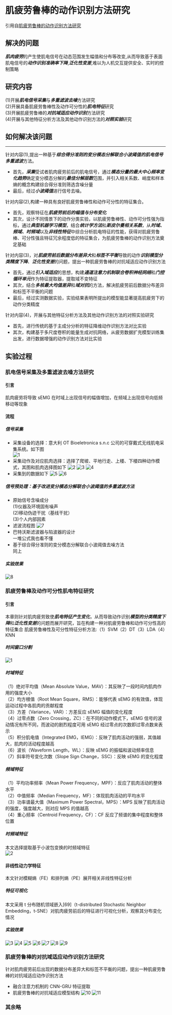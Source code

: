 # 肌疲劳鲁棒的动作识别方法研究
引用自[肌疲劳鲁棒的动作识别方法研究](https://wap.cnki.net/touch/web/Dissertation/Article/10618-1024511656.nh.html)
## 解决的问题
***肌肉疲劳***的产生使肌电信号在动态范围发生幅值和分布等改变,从而导致基于表面肌电信号的***动作识别准确率下降***,***泛化性变差***,难以为人机交互提供安全、实时的控制策略
## 研究内容
(1)开展***肌电信号采集***与***多重滤波去噪***方法研究  
(2)开展具备肌疲劳鲁棒性及动作可分性的***肌电特征***研究  
(3)开展肌疲劳鲁棒的***对抗域适应动作识别***方法研究  
(4)开展与其他特征分析方法及其他动作识别方法的***对照实验***研究  
## 如何解决该问题
---
针对内容(1),提出一种基于***综合得分准则的变分模态分解联合小波阈值的肌电信号多重滤波***方法。  
- 首先，***采集***受试者肌肉疲劳前后的肌电信号，通过***模态分量的最大中心频率变化趋势***确定变分模态分解的***最佳分解层数***范围，并引入相关系数、峭度和样本熵的概念构建综合得分准则筛选含噪分量  
- 最后，经过***小波阈值***进行信号去噪。

针对内容(2),构建一种具有良好肌疲劳鲁棒性和动作可分性的特征集合。  
- 首先，观察特征在***肌疲劳前后的幅值与分布变化***  
- 其次，设计不同情景下的动作分类实验，以肌疲劳鲁棒性、动作可分性强为指标，通过***典型机器学习模型***，结合***统计学方法***和***斯皮尔曼相关系数***，从***时域、频域、时频域***以及***非线性特征***中综合分析肌电特征的性能，获得对肌疲劳鲁棒、可分性强且特征冗余程度低的特征集合，为肌疲劳鲁棒的动作识别方法奠定基础

针对内容(3)，对***肌疲劳前后数据分布差异大***和***标签不平衡***导致的动作***识别模型分类精度下降***、***泛化性变差***的问题，提出一种肌疲劳鲁棒的对抗域适应动作识别方法  
- 首先，通过***引入域适应***的思想，构建***通道注意力机制联合卷积神经网络***和***门控循环单元***作为特征提取器，提取域不变特征  
- 其次，结合***多核最大均值差异***和***域对抗***的方法，解决肌疲劳前后数据分布差异和标签不平衡的问题  
- 最后，经过实测数据实验，实验结果表明所提出的模型能显著提高肌疲劳下的动作分类精度

针对内容(4)，开展与其他特征分析方法及其他动作识别方法的对照实验研究  
- 首先，进行传统的基于主成分分析的特征降维动作识别方法对比实验  
- 其次，构建基于多尺度卷积的能量生成对抗网络，从疲劳数据扩充模型训练集出发，进行数据增强的动作识别方法对比实验
## 实验过程
### 肌电信号采集及多重滤波去噪方法研究
#### 引言  
肌肉疲劳将导致 sEMG 在时域上出现信号的幅值增加，在频域上出现信号向低频移动等现象
#### 流程
##### 信号采集
- 采集设备的选择：意大利 OT Bioeletronica s.n.c 公司的可穿戴式无线肌电采集系统。如下图  
![1](https://github.com/user-attachments/assets/5bc267cd-cce7-47e2-8189-28c51e020470)
- 采集动作及对应肌肉选择：选择了爬坡、平地行走、上楼、下楼四种动作模式，其图和肌肉选择图如下
![2](https://github.com/user-attachments/assets/75650da4-b5c9-4164-8649-a04571a4d2bf)
![3](https://github.com/user-attachments/assets/e2261d78-192b-43ae-b92f-e5091d114d65)
![4](https://github.com/user-attachments/assets/acb562e1-ca5b-4a85-83cc-22a4ce0174e1)
- 采集到的数据如下
![5](https://github.com/user-attachments/assets/36147a4f-7bfd-4eb2-9da3-79eae23d8f85)
![6](https://github.com/user-attachments/assets/3eb7dddb-8abd-4f91-89aa-aa36bfcd0af4)
##### 信号预处理：基于改进变分模态分解联合小波阈值的多重滤波方法
- 原始信号含噪成分  
(1)仪器及环境固有噪声  
(2)移动伪迹干扰（基线干扰）  
(3)个人内部因素
- 滤波流程图
![7](https://github.com/user-attachments/assets/256a3849-04b3-4dc0-b42a-0fefd7d3bc30)
- 巴特沃斯滤波器与陷波器的设计  
一堆公式我也看不懂  
- 基于综合得分准则的变分模态分解联合小波阈值去噪方法  
同上
##### 实验效果
![8](https://github.com/user-attachments/assets/01797f1f-68e5-49dd-8fc2-e7d90e155503)
### 肌疲劳鲁棒及动作可分性肌电特征研究
#### 引言
本章则针对肌肉疲劳致使***肌电特征产生变化***，从而导致动作识别***模型的分类精度下降***和***泛化性变差***的问题而展开研究，旨在构建一种对肌疲劳鲁棒和动作可分性高的特征集合
肌疲劳鲁棒性及可分性特征分析方法:（1）SVM（2）DT（3）LDA（4）KNN
##### 时间窗口分割
![1](https://github.com/user-attachments/assets/66eedfa4-8647-4b99-a644-fe87d7134d77)
##### 时域特征
（1）绝对平均值（Mean Absolute Value，MAV）：其反映了一段时间内肌肉作用的强度大小  
（2）均方根值（Root Mean Square，RMS）：能够代表 sEMG 的有效值，体现运动过程中各肌肉的贡献程度  
（3）方差（Variance，VAR）：方差反应 sEMG 幅值的变化程度  
（4）过零点数（Zero Crossing，ZC）：在不同的动作模式下，sEMG 信号的波动情况有所不同，而波动的剧烈程度可用 sEMG 经过零点的次数即过零点数来表示  
（5）积分肌电值（Integrated EMG，IEMG）：反映了肌肉活动的强弱，其值越大，肌肉的活动程度越高  
（6）波长（Waveform Length，WL）：反映 sEMG 的振幅和波动频率信息  
（7）斜率符号变化次数（Slope Sign Change，SSC）：反映 sEMG 的变化程度  
##### 频域特征
（1）平均功率频率（Mean Power Frequency，MPF）：反应了肌肉活动的整体水平  
（2）中值频率（Median Frequency，MF）：体现肌肉活动的平均水平  
（3）功率谱最大值（Maximum Power Spectral，MPS）：MPS 反映了肌肉活动的强度，强度越大，则对应 MPS 的值越高  
（4）重心频率（Centroid Frequency，CF）：CF 反应了频谱的集中程度和整体位置  
##### 时频域特征
本文选择提取基于小波包变换的时频域特征  
![2](https://github.com/user-attachments/assets/75bb78b9-fd95-4196-8e74-f7d0c669a495)
#### 非线性动力学特征
本文针对模糊熵（FE）和排列熵（PE）展开相关非线性特征分析
##### 特征可视化
本文采用 t 分布随机领域嵌入[69]（t-distributed Stochastic Neighbor Embedding，t-SNE）对肌肉疲劳前后的特征进行可视化分析，观察其分布变化情况
##### 实验效果
![3](https://github.com/user-attachments/assets/9a752a64-1c18-440c-8a9c-fa1f17af3ff8)
![4](https://github.com/user-attachments/assets/1ee2a0e7-5edc-4d04-bf09-e1b4e0a69e87)
![5](https://github.com/user-attachments/assets/eaeda01c-145c-4b9c-862f-b122aefa29e7)
![6](https://github.com/user-attachments/assets/f319a2f7-dcd3-4ec4-94df-3f1c04fab716)
![7](https://github.com/user-attachments/assets/080d0559-8a66-404a-a316-07e723afa09a)
![8](https://github.com/user-attachments/assets/5d8ee99e-a82a-4b98-acd4-3c08782f37f6)
![9](https://github.com/user-attachments/assets/302483c3-d35e-4930-81b3-800638de0d90)
### 肌疲劳鲁棒的对抗域适应动作识别方法研究
针对肌肉疲劳前后出现的数据分布差异大和标签不平衡的问题，提出一种肌疲劳鲁棒的对抗域适应动作识别方法
- 融合注意力机制的 CNN-GRU 特征提取
- 肌疲劳鲁棒的对抗域适应模型结构
![10](https://github.com/user-attachments/assets/e823b1a8-b3d3-4270-a221-d2b9d0b82f93)
![11](https://github.com/user-attachments/assets/4ff6e60f-87dc-452e-afc6-1c390561e101)
### 其余略









